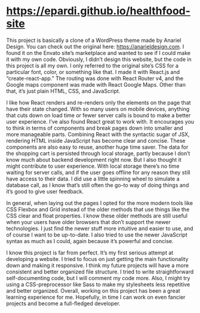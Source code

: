 # https://epardi.github.io/healthfood-site


This project is basically a clone of a WordPress theme made by Anariel Design. You can check out the original here: https://anarieldesign.com. I found it on the Envato site’s marketplace and wanted to see if I could make it with my own code. Obviously, I didn’t design this website, but the code in this project is all my own.  I only referred to the original site’s CSS for a particular font, color, or something like that. I made it with React.js and “create-react-app.”  The routing was done with React Router v4, and the Google maps component was made with React Google Maps. Other than that, it’s just plain HTML, CSS, and JavaScript.

I like how React renders and re-renders only the elements on the page that have their state changed. With so many users on mobile devices, anything that cuts down on load time or fewer server calls is bound to make a better user experience. I’ve also found React great to work with. It encourages you to think in terms of components and break pages down into smaller and more manageable parts.  Combining React with the syntactic sugar of JSX, rendering HTML inside JavaScript has become clear and concise. These components are also easy to reuse, another huge time saver. The data for the shopping cart is persisted through local storage, partly because I don’t know much about backend development right now. But I also thought it might contribute to user experience. With local storage there’s no time waiting for server calls, and if the user goes offline for any reason they still have access to their data. I did use a little spinning wheel to simulate a database call, as I know that’s still often the go-to way of doing things and it’s good to give user feedback.

In general, when laying out the pages I opted for the more modern tools like CSS Flexbox and Grid instead of the older methods that use things like the CSS clear and float properties. I know these older methods are still useful when your users have older browsers that don’t support the newer technologies. I just find the newer stuff more intuitive and easier to use, and of course I want to be up-to-date. I also tried to use the newer JavaScript syntax as much as I could, again because it’s powerful and concise.

I know this project is far from perfect. It’s my first serious attempt at developing a website. I tried to focus on just getting the main functionality down and making it responsive. I think my future projects will have a more consistent and better organized file structure. I tried to write straightforward self-documenting code, but I will comment my code more. Also, I might try using a CSS-preprocessor like Sass to make my stylesheets less repetitive and better organized. Overall, working on this project has been a great learning experience for me. Hopefully, in time I can work on even fancier projects and become a full-fledged developer.
